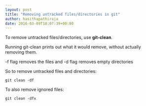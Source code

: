 ```yaml
---
layout: post
title: "Removing untracked files/directories in git"
author: hasithapathiraja
date: 2016-03-09T18:07:39+00:00
---
```


To remove untracked files/directories, use **git-clean**.

Running git-clean prints out what it would remove, without actually removing them.

-f flag removes the files and -d flag removes empty directories

So to remove untracked files and directories:

```
git clean -df
```

To also remove ignored files:

```
git clean -dfx
```
